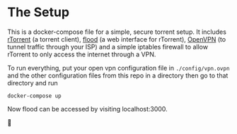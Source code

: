The Setup
=========

This is a docker-compose file for a simple, secure torrent setup. It includes
[rTorrent] (a torrent client), [flood] (a web interface for rTorrent), [OpenVPN]
(to tunnel traffic through your ISP) and a simple iptables firewall to allow
rTorrent to only access the internet through a VPN.

To run everything, put your open vpn configuration file in `./config/vpn.ovpn` and the
other configuration files from this repo in a directory then go to that
directory and run

    docker-compose up

Now flood can be accessed by visiting localhost:3000.

🎉

[rTorrent]: https://github.com/rakshasa/rtorrent
[flood]: https://github.com/jfurrow/flood
[OpenVPN]: https://openvpn.net/
[simple-firewall]: https://github.com/0xcaff/docker-simple-firewall
